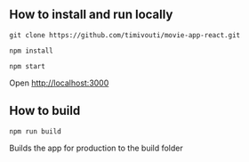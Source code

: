 ## How to install and run locally

`git clone https://github.com/timivouti/movie-app-react.git`

`npm install`

`npm start`

Open [http://localhost:3000](http://localhost:3000)

## How to build

`npm run build`

Builds the app for production to the build folder
